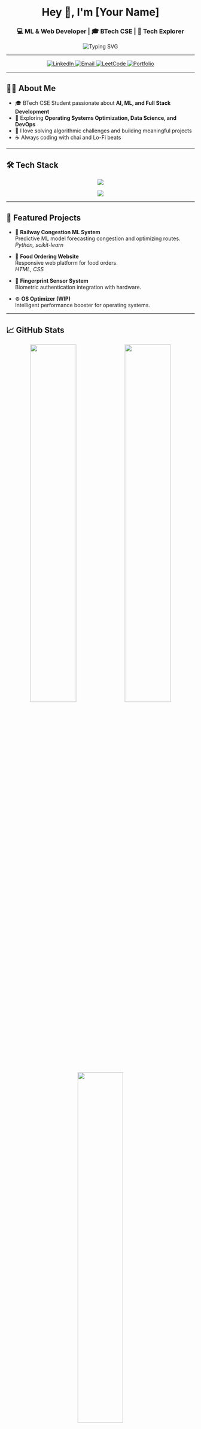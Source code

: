 <!-- Header -->
<h1 align="center">Hey 👋, I'm [Your Name]</h1>
<h3 align="center">💻 ML & Web Developer | 🎓 BTech CSE | 🚀 Tech Explorer</h3>

<p align="center">
  <img src="https://readme-typing-svg.demolab.com?font=Fira+Code&weight=500&pause=1000&color=00F7FF&center=true&vCenter=true&width=435&lines=ML+%7C+AI+%7C+Web+Development;Building+intelligent+solutions;Learning+every+day+🚀;Let's+create+something+amazing" alt="Typing SVG" />
</p>

---

<!-- Social Badges -->
<p align="center">
  <a href="https://www.linkedin.com/in/YOUR_LINKEDIN/" target="_blank" title="LinkedIn">
    <img src="https://img.shields.io/badge/LinkedIn-0A66C2?style=for-the-badge&logo=linkedin&logoColor=white" alt="LinkedIn" />
  </a>
  <a href="mailto:your_email@example.com" title="Email">
    <img src="https://img.shields.io/badge/Email-D14836?style=for-the-badge&logo=gmail&logoColor=white" alt="Email" />
  </a>
  <a href="https://leetcode.com/YOUR_LEETCODE/" target="_blank" title="LeetCode">
    <img src="https://img.shields.io/badge/LeetCode-FFA116?style=for-the-badge&logo=leetcode&logoColor=black" alt="LeetCode" />
  </a>
  <a href="https://your-portfolio-link.com" target="_blank" title="Portfolio">
    <img src="https://img.shields.io/badge/Portfolio-000000?style=for-the-badge&logo=About.me&logoColor=white" alt="Portfolio" />
  </a>
</p>

---

## 🧑‍💻 About Me

- 🎓 BTech CSE Student passionate about **AI, ML, and Full Stack Development**
- 🚀 Exploring **Operating Systems Optimization, Data Science, and DevOps**
- 🧩 I love solving algorithmic challenges and building meaningful projects
- ☕ Always coding with chai and Lo-Fi beats

---

## 🛠️ Tech Stack

<p align="center">
  <img src="https://skillicons.dev/icons?i=python,java,cpp,html,css,js,react,nodejs,flask,jupyter,tailwind,git,github,lightroom,capcut,docker,aws" />
</p>

<p align="center">
  <img src="https://skillicons.dev/icons?i=conda,vscode" />
</p>

---

## 🚀 Featured Projects

- 🎯 **Railway Congestion ML System**  
  Predictive ML model forecasting congestion and optimizing routes.  
  *Python, scikit-learn*

- 🍔 **Food Ordering Website**  
  Responsive web platform for food orders.  
  *HTML, CSS*

- 🔐 **Fingerprint Sensor System**  
  Biometric authentication integration with hardware.  

- ⚙️ **OS Optimizer (WIP)**  
  Intelligent performance booster for operating systems.  

---

## 📈 GitHub Stats

<p align="center">
  <img src="https://github-readme-stats.vercel.app/api?username=YOUR_USERNAME&show_icons=true&theme=tokyonight&border_radius=10" width="49.5%" />
  <img src="https://github-readme-stats.vercel.app/api/top-langs/?username=YOUR_USERNAME&layout=compact&theme=tokyonight&border_radius=10" width="49.5%" />
</p>

<p align="center">
  <img src="https://github-readme-streak-stats.herokuapp.com/?user=YOUR_USERNAME&theme=tokyonight" width="49%" />
</p>

<p align="center">
  <img src="https://github-profile-summary-cards.vercel.app/api/cards/profile-details?username=YOUR_USERNAME&theme=github_dark" />
</p>

---

## 🏆 GitHub Trophies

<p align="center">
  <img src="https://github-profile-trophy.vercel.app/?username=YOUR_USERNAME&theme=darkhub&no-frame=true&row=1&column=7" />
</p>

---

## 🐍 Contribution Snake

<p align="center">
  <img src="https://github.com/YOUR_USERNAME/YOUR_USERNAME/blob/output/github-contribution-grid-snake.svg" alt="Contribution Snake" />
</p>

---

## 🎧 Fun Facts

- 💡 I think in code and flowcharts
- 🧩 Debugging is my favorite puzzle
- 🎵 Lo-Fi + Chai = Productivity
- 🌱 Always learning something new

<p align="center">
  <img src="https://quotes-github-readme.vercel.app/api?type=horizontal&theme=tokyonight" alt="Programming Quote" />
</p>

---

## 📬 Let’s Connect

💌 **Email:** your_email@example.com  
💼 **LinkedIn:** [linkedin.com/in/YOUR_LINKEDIN](https://www.linkedin.com/in/YOUR_LINKEDIN)  
🌐 **Portfolio:** [your-portfolio-link.com](https://your-portfolio-link.com)

---

⭐ **Like this README?**  
Feel free to **fork it** or **use it as inspiration for yours!**
